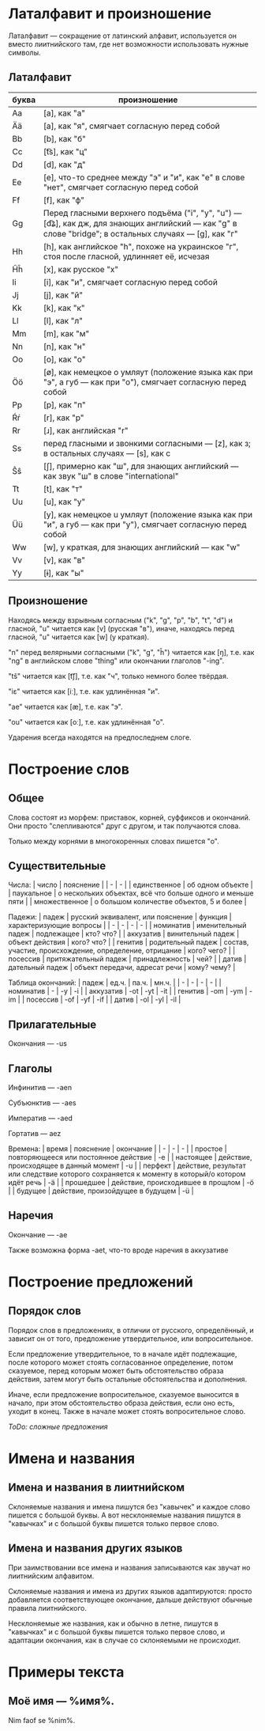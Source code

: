 # Латалфавит и произношение

Латалфавит — сокращение от латинский алфавит, используется он вместо лиитнийского там, где нет возможности использовать нужные символы.

## Латалфавит

| буква | произношение |
| - | - |
| Aa | [a], как "а" |
| Ää | [a], как "я", смягчает согласную перед собой |
| Bb | [b], как "б" |
| Cc | [t͡s], как "ц" |
| Dd | [d], как "д" |
| Ee | [e], что-то среднее между "э" и "и", как "е" в слове "нет", смягчает согласную перед собой |
| Ff | [f], как "ф" |
| Gg | Перед гласными верхнего подъёма ("i", "y", "u") — [d͡ʑ], как дж, для знающих английский — как "g" в слове "bridge"; в остальных случаях — [ɡ], как "г" |
| Hh | [h], как английское "h", похоже на украинское "г", стоя после гласной, удлинняет её, исчезая |
| Ĥĥ | [x], как русское "х" |
| Ii | [i], как "и", смягчает согласную перед собой |
| Jj | [j], как "й" |
| Kk | [k], как "к" |
| Ll | [l], как "л" |
| Mm | [m], как "м" |
| Nn | [n], как "н" |
| Oo | [o], как "о" |
| Öö | [ø], как немецкое o умляут (положение языка как при "э", а губ — как при "о"), смягчает согласную перед собой |
| Pp | [p], как "п" |
| Ŕŕ | [r], как "р" |
| Rr | [ɹ], как английская "r" |
| Ss | перед гласными и звонкими согласными — [z], как з; в остальных случаях — [s], как с |
| Ŝŝ | [ʃ], примерно как "ш", для знающих английский — как звук "ш" в слове "international" |
| Tt | [t], как "т" |
| Uu | [u], как "у" |
| Üü | [y], как немецкое u умляут (положение языка как при "и", а губ — как при "у"), смягчает согласную перед собой |
| Ww | [w], у краткая, для знающих английский — как "w" |
| Vv | [v], как "в" |
| Yy | [ɨ], как "ы" |

## Произношение

Находясь между взрывным согласным ("k", "g", "p", "b", "t", "d") и гласной, "u" читается как [v] (русская "в"), иначе, находясь перед гласной, "u" читается как [w] (у краткая).

"n" перед велярными согласными ("k", "g", "ĥ") читается как [ŋ], т.е. как "ng" в английском слове "thing" или окончании глаголов "-ing".

"tŝ" читается как [t͡ʃ], т.е. как "ч", только немного более твёрдая.

"iε" читается как [iː], т.е. как удлинённая "и".

"ae"  читается как [æ], т.е. как "э".

"ou"  читается как [oː], т.е. как удлинённая "о".

Ударения всегда находятся на предпоследнем слоге.

# Построение слов

## Общее

Слова состоят из морфем: приставок, корней, суффиксов и окончаний.
Они просто "слепливаются" друг с другом, и так получаются слова.

Только между корнями в многокоренных словах пишется "o".

## Существительные

Числа:
| число | пояснение |
| - | - |
| единственное | об одном объекте |
| паукальное | о нескольких объектах, всё что больше одного и меньше пяти |
| множественное | о большом количестве объектов, 5 и более |

Падежи:
| падеж | русский эквивалент, или пояснение  | функция | характеризующие вопросы |
| - | - | - | - |
| номинатив | именительный падеж | подлежащее | кто? что? |
| аккузатив | винительный падеж | объект действия  | кого? что? |
| генитив | родительный падеж | состав, участие, происхождение, определение, отрицание | кого? чего? |
| посессив | притяжательный падеж | принадлежность | чей? |
| датив | дательный падеж | объект передачи, адресат речи | кому? чему? |

Таблица окончаний:
| падеж | ед.ч. | па.ч. | мн.ч. |
| - | - | - | - |
| номинатив | - | -y | -i |
| аккузатив | -ot | -yt | -it |
| генитив | -om | -ym | -im |
| посессив | -of | -yf | -if |
| датив | -ol | -yl | -il |

## Прилагательные

Окончания — -us

## Глаголы

Инфинитив — -aen

Субъюнктив — -aes

Императив — -aed

Гортатив — aez

Времена:
| время | пояснение | окончание |
| - | - | - |
| простое | повторяющееся или постоянное действие | -e |
| настоящее | действие, происходящее в данный момент | -u |
| перфект | действие, результат или следствие которого сохраняется к моменту в который/о котором идёт речь | -ä |
| прошедшее | действие, происходившее в прощлом | -ö |
| будущее | действие, произойдущее в будущем | -ü |

## Наречия

Окончание — -ae

Также возможна форма -aet, что-то вроде наречия в аккузативе

# Построение предложений

## Порядок слов

Порядок слов в предложениях, в отличии от русского, определённый, и зависит он от того, предложение утвердительное, или вопросительное.

Если предложение утвердительное, то в начале идёт подлежащие, после которого может стоять согласованное определение, потом сказуемое, перед которым может быть обстоятельство образа действия, затем могут быть остальные обстоятельства и дополнения.

Иначе, если предложение вопросительное, сказуемое выносится в начало, при этом обстоятельство образа действия, если оно есть, уходит в конец.
Также в начале может стоять вопросительное слово.

_ToDo: сложные предложения_

# Имена и названия

## Имена и названия в лиитнийском

Склоняемые названия и имена пишутся без "кавычек" и каждое слово пишется с большой буквы. А вот несклоняемые названия пишутся в "кавычках" и с большой буквы пишется только первое слово.

## Имена и названия других языков

При заимствовании все имена и названия записываются как звучат но лиитнийским алфавитом.

Склоняемые названия и имена из других языков адаптируются: просто добавляется соответствующее окончание, дальше действуют обычные правила лиитнийского.

Несклоняемые же названия, как и обычно в летне, пишутся в "кавычках" и с большой буквы пишется только первое слово, и адаптации окончания, как в случае со склоняемыми не происходит.

# Примеры текста

Моё имя — %имя%.
-
Nim faof se %nim%.
